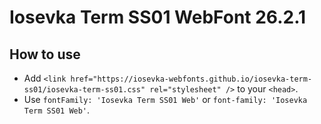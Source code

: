 # Iosevka Term SS01 WebFont 26.2.1

## How to use

- Add `<link href="https://iosevka-webfonts.github.io/iosevka-term-ss01/iosevka-term-ss01.css" rel="stylesheet" />` to your `<head>`.
- Use `fontFamily: 'Iosevka Term SS01 Web'` or `font-family: 'Iosevka Term SS01 Web'`.
